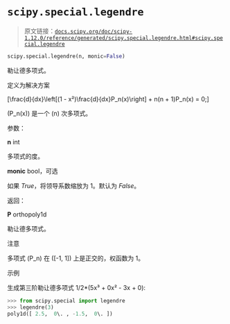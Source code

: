 # `scipy.special.legendre`

> 原文链接：[`docs.scipy.org/doc/scipy-1.12.0/reference/generated/scipy.special.legendre.html#scipy.special.legendre`](https://docs.scipy.org/doc/scipy-1.12.0/reference/generated/scipy.special.legendre.html#scipy.special.legendre)

```py
scipy.special.legendre(n, monic=False)
```

勒让德多项式。

定义为解决方案

\[\frac{d}{dx}\left[(1 - x²)\frac{d}{dx}P_n(x)\right] + n(n + 1)P_n(x) = 0;\]

\(P_n(x)\) 是一个 \(n\) 次多项式。

参数：

**n** int

多项式的度。

**monic** bool，可选

如果 *True*，将领导系数缩放为 1。默认为 *False*。

返回：

**P** orthopoly1d

勒让德多项式。

注意

多项式 \(P_n\) 在 \([-1, 1]\) 上是正交的，权函数为 1。

示例

生成第三阶勒让德多项式 1/2*(5x³ + 0x² - 3x + 0):

```py
>>> from scipy.special import legendre
>>> legendre(3)
poly1d([ 2.5,  0\. , -1.5,  0\. ]) 
```
